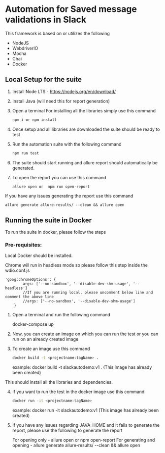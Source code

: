 # Automation for Saved message validations in Slack

This framework is based on or utilizes the following 

- NodeJS
- WebdriverIO
- Mocha
- Chai
- Docker

## Local Setup for the suite

1. Install Node LTS - https://nodejs.org/en/download/

2. Install Java (will need this for report generation)

2. Open a terminal For installing all the libraries simply use this command

    ```sh
    npm i or npm install
    ```

3. Once setup and all libraries are downloaded the suite should be ready to test

4. Run the automation suite with the following command

    ```sh
    npm run test
    ```

5. The suite should start running and allure report should automatically be generated.

6. To open the report you can use this command

    ```sh
    allure open or  npm run open-report
    ```

If you have any issues generating the report use this command 

    allure generate allure-results/ --clean && allure open


## Running the suite in Docker

To run the suite in docker, please follow the steps

### Pre-requisites: 

Local Docker should be installed. 

Chrome will run in headless mode so please follow this step inside the wdio.conf.js

    'goog:chromeOptions': {
            args: ['--no-sandbox', '--disable-dev-shm-usage', '--headless']
            //If you are running local, please uncomment below line and comment the above line
            //args: ['--no-sandbox', '--disable-dev-shm-usage']
        }

1. Open a terminal and run the following command

    docker-compose up

2. Now, you can create an image on which you can run the test or you can run on an already created image

3. To create an image use this command

    ```sh
    docker build -t <projectname:tagName> .
    ```
    example: docker build -t slackautodemo:v1 .  (This image has already been created)

This should install all the libraries and dependencies.

4. If you want to run the test in the docker image use this command

    ```sh
    docker run -it <projectname:tagName>
    ```

    example: docker run -it slackautodemo:v1 (This image has already been created)

5. If you have any issues regarding JAVA_HOME and it fails to generate the report, please use the following to generate the report

    For opening only - allure open or npm open-report
    For generating and opening - allure generate allure-results/ --clean && allure open

